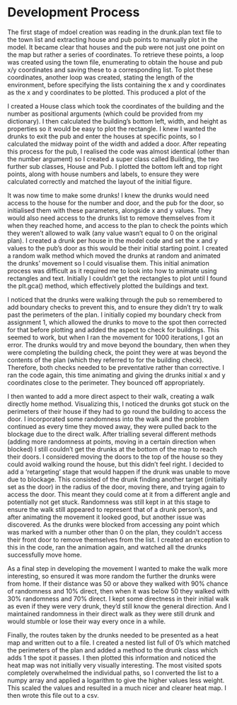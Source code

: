 # Development Process

The first stage of mdoel creation was reading in the drunk.plan text file to the town list and extracting house and pub points to manually plot in the model. It became clear that houses and the pub were not just one point on the map but rather a series of coordinates. To retrieve these points, a loop was created using the town file, enumerating to obtain the house and pub x/y coordinates and saving these to a corresponding list. To plot these coordinates, another loop was created, stating the length of the environment, before specifying the lists containing the x and y coordinates as the x and y coordinates to be plotted. This produced a plot of the 

I created a House class which took the coordinates of the building and the number as positional arguments (which could be provided from my dictionary). I then calculated the building’s bottom left, width, and height as properties so it would be easy to plot the rectangle. I knew I wanted the drunks to exit the pub and enter the houses at specific points, so I calculated the midway point of the width and added a door. After repeating this process for the pub, I realised the code was almost identical (other than the number argument) so I created a super class called Building, the two further sub classes, House and Pub. I plotted the bottom left and top right points, along with house numbers and labels, to ensure they were calculated correctly and matched the layout of the initial figure.

It was now time to make some drunks! I knew the drunks would need access to the house for the number and door, and the pub for the door, so initialised them with these parameters, alongside x and y values. They would also need access to the drunks list to remove themselves from it when they reached home, and access to the plan to check the points which they weren’t allowed to walk (any value wasn’t equal to 0 on the original plan). I created a drunk per house in the model code and set the x and y values to the pub’s door as this would be their initial starting point. I created a random walk method which moved the drunks at random and animated the drunks’ movement so I could visualise them. This initial animation process was difficult as it required me to look into how to animate using rectangles and text. Initially I couldn’t get the rectangles to plot until I found the plt.gca() method, which effectively plotted the buildings and text.

I noticed that the drunks were walking through the pub so remembered to add boundary checks to prevent this, and to ensure they didn’t try to walk past the perimeters of the plan. I initially copied my boundary check from assignment 1, which allowed the drunks to move to the spot then corrected for that before plotting and added the aspect to check for buildings. This seemed to work, but when I ran the movement for 1000 iterations, I got an error. The drunks would try and move beyond the boundary, then when they were completing the building check, the point they were at was beyond the contents of the plan (which they referred to for the building check). Therefore, both checks needed to be preventative rather than corrective. I ran the code again, this time animating and giving the drunks initial x and y coordinates close to the perimeter. They bounced off appropriately.

I then wanted to add a more direct aspect to their walk, creating a walk directly home method. Visualizing this, I noticed the drunks got stuck on the perimeters of their house if they had to go round the building to access the door. I incorporated some randomness into the walk and the problem continued as every time they moved away, they were pulled back to the blockage due to the direct walk. After trialling several different methods (adding more randomness at points, moving in a certain direction when blocked) I still couldn’t get the drunks at the bottom of the map to reach their doors. I considered moving the doors to the top of the house so they could avoid walking round the house, but this didn’t feel right. I decided to add a ‘retargeting’ stage that would happen if the drunk was unable to move due to blockage. This consisted of the drunk finding another target (initially set as the door) in the radius of the door, moving there, and trying again to access the door. This meant they could come at it from a different angle and potentially not get stuck. Randomness was still kept in at this stage to ensure the walk still appeared to represent that of a drunk person’s, and after animating the movement it looked good, but another issue was discovered. As the drunks were blocked from accessing any point which was marked with a number other than 0 on the plan, they couldn't access their front door to remove themselves from the list. I created an exception to this in the code, ran the animation again, and watched all the drunks successfully move home.

As a final step in developing the movement I wanted to make the walk more interesting, so ensured it was more random the further the drunks were from home. If their distance was 50 or above they walked with 90% chance of randomness and 10% direct, then when it was below 50 they walked with 30% randomness and 70% direct. I kept some directness in their initial walk as even if they were very drunk, they’d still know the general direction. And I maintained randomness in their direct walk as they were still drunk and would stumble or lose their way every once in a while.

Finally, the routes taken by the drunks needed to be presented as a heat map and written out to a file. I created a nested list full of 0’s which matched the perimeters of the plan and added a method to the drunk class which adds 1 the spot it passes. I then plotted this information and noticed the heat map was not initially very visually interesting. The most visited spots completely overwhelmed the individual paths, so I converted the list to a numpy array and applied a logarithm to give the higher values less weight. This scaled the values and resulted in a much nicer and clearer heat map. I then wrote this file out to a csv.
